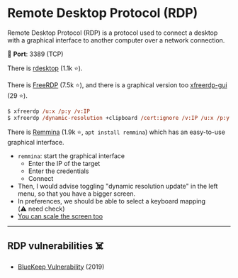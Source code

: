 # Remote Desktop Protocol (RDP)

<div class="row row-cols-md-2"><div>

Remote Desktop Protocol (RDP) is a protocol used to connect a desktop with a graphical interface to another computer over a network connection.

🐊️ **Port**: 3389 (TCP)

There is [rdesktop](https://github.com/rdesktop/rdesktop) (1.1k ⭐).

There is [FreeRDP](https://github.com/FreeRDP/FreeRDP) (7.5k ⭐), and there is a graphical version too [xfreerdp-gui](https://github.com/wyllianbs/xfreerdp-gui) (29 ⭐).

```ps
$ xfreerdp /u:x /p:y /v:IP
$ xfreerdp /dynamic-resolution +clipboard /cert:ignore /v:IP /u:x /p:y
```
</div><div>

There is [Remmina](https://github.com/FreeRDP/Remmina) (1.9k ⭐, `apt install remmina`) which has an easy-to-use graphical interface.

* `remmina`: start the graphical interface
  * Enter the IP of the target
  * Enter the credentials
  * Connect
* Then, I would advise toggling "dynamic resolution update" in the left menu, so that you have a bigger screen.
* In preferences, we should be able to select a keyboard mapping <nobr class="small text-muted">(⚠️ need check)</nobr>
* [You can scale the screen too](https://askubuntu.com/questions/1075098/remmina-scaling-options)
</div></div>

<hr class="sep-both">

## RDP vulnerabilities ☠️

<div class="row row-cols-md-2"><div>

* [BlueKeep Vulnerability](https://en.wikipedia.org/wiki/BlueKeep) (2019)
</div><div>
</div></div>